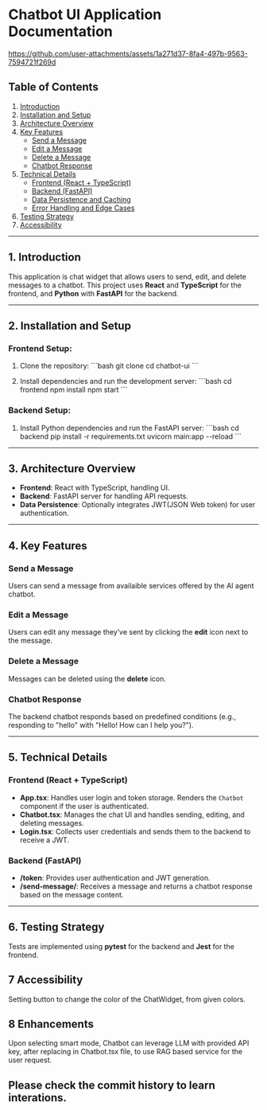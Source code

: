 
# Chatbot UI Application Documentation
https://github.com/user-attachments/assets/1a271d37-8fa4-497b-9563-7594721f269d
## Table of Contents
1. [Introduction](#introduction)
2. [Installation and Setup](#installation-and-setup)
3. [Architecture Overview](#architecture-overview)
4. [Key Features](#key-features)
    - [Send a Message](#send-a-message)
    - [Edit a Message](#edit-a-message)
    - [Delete a Message](#delete-a-message)
    - [Chatbot Response](#chatbot-response)
5. [Technical Details](#technical-details)
    - [Frontend (React + TypeScript)](#frontend)
    - [Backend (FastAPI)](#backend)
    - [Data Persistence and Caching](#data-persistence-and-caching)
    - [Error Handling and Edge Cases](#error-handling-and-edge-cases)
6. [Testing Strategy](#testing-strategy)
7. [Accessibility](#accessibility)


---

## 1. Introduction <a name="introduction"></a>

This application is chat widget that allows users to send, edit, and delete messages to a chatbot. This project uses **React** and **TypeScript** for the frontend, and **Python** with **FastAPI** for the backend.

---

## 2. Installation and Setup <a name="installation-and-setup"></a>

### Frontend Setup:
1. Clone the repository:
   \`\`\`bash
   git clone <repository-url>
   cd chatbot-ui
   \`\`\`

2. Install dependencies and run the development server:
   \`\`\`bash
   cd frontend
   npm install
   npm start
   \`\`\`

### Backend Setup:
1. Install Python dependencies and run the FastAPI server:
   \`\`\`bash
   cd backend
   pip install -r requirements.txt
   uvicorn main:app --reload
   \`\`\`

---

## 3. Architecture Overview <a name="architecture-overview"></a>

- **Frontend**: React with TypeScript, handling UI.
- **Backend**: FastAPI server for handling API requests.
- **Data Persistence**: Optionally integrates JWT(JSON Web token) for user authentication.

---

## 4. Key Features <a name="key-features"></a>

### Send a Message <a name="send-a-message"></a>
Users can send a message from availaible services offered by the AI agent chatbot.

### Edit a Message <a name="edit-a-message"></a>
Users can edit any message they’ve sent by clicking the **edit** icon next to the message.

### Delete a Message <a name="delete-a-message"></a>
Messages can be deleted using the **delete** icon.

### Chatbot Response <a name="chatbot-response"></a>
The backend chatbot responds based on predefined conditions (e.g., responding to "hello" with "Hello! How can I help you?").

---

## 5. Technical Details <a name="technical-details"></a>

### Frontend (React + TypeScript) <a name="frontend"></a>
- **App.tsx**: Handles user login and token storage. Renders the `Chatbot` component if the user is authenticated.
- **Chatbot.tsx**: Manages the chat UI and handles sending, editing, and deleting messages.
- **Login.tsx**: Collects user credentials and sends them to the backend to receive a JWT.

### Backend (FastAPI) <a name="backend"></a>
- **/token**: Provides user authentication and JWT generation.
- **/send-message/**: Receives a message and returns a chatbot response based on the message content.

---

## 6. Testing Strategy <a name="testing-strategy"></a>
Tests are implemented using **pytest** for the backend and **Jest** for the frontend.

## 7 Accessibility <a name="accessibility"></a>
Setting button to change the color of the ChatWidget, from given colors.

## 8 Enhancements 
Upon selecting smart mode, Chatbot can leverage LLM with provided API key, after replacing in Chatbot.tsx file, to use RAG based service for the user request.

## Please check the commit history to learn interations.

